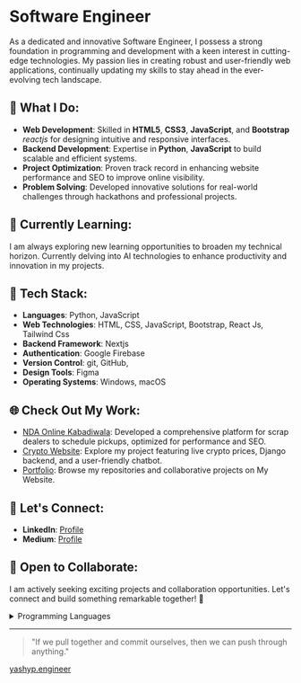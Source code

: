   #                                                                                 Software Engineer

As a dedicated and innovative Software Engineer, I possess a strong foundation in programming and development with a keen interest in cutting-edge technologies. My passion lies in creating robust and user-friendly web applications, continually updating my skills to stay ahead in the ever-evolving tech landscape.

## 🚀 What I Do:

- **Web Development**: Skilled in **HTML5**, **CSS3**, **JavaScript**, and **Bootstrap** *reactjs* for designing intuitive and responsive interfaces.
- **Backend Development**: Expertise in **Python**, **JavaScript** to build scalable and efficient systems.
- **Project Optimization**: Proven track record in enhancing website performance and SEO to improve online visibility.
- **Problem Solving**: Developed innovative solutions for real-world challenges through hackathons and professional projects.

## 🌱 Currently Learning:

I am always exploring new learning opportunities to broaden my technical horizon. Currently delving into AI technologies to enhance productivity and innovation in my projects.

## 🔧 Tech Stack:

- **Languages**: Python, JavaScript
- **Web Technologies**: HTML, CSS, JavaScript, Bootstrap, React Js, Tailwind Css
- **Backend Framework**: Nextjs
- **Authentication**: Google Firebase
- **Version Control**: git, GitHub,
- **Design Tools**: Figma
- **Operating Systems**: Windows, macOS

## 🌐 Check Out My Work:

- [NDA Online Kabadiwala](https://ndaonlinekabadiwala.com/): Developed a comprehensive platform for scrap dealers to schedule pickups, optimized for performance and SEO.
- [Crypto Website](https://github.com/yashyp12/Cryptox): Explore my project featuring live crypto prices, Django backend, and a user-friendly chatbot.
- [Portfolio](https://yashyp.engineer): Browse my repositories and collaborative projects on My Website.

## 👥 Let's Connect:

- **LinkedIn**: [Profile](https://www.linkedin.com/in/yashyp12/)
- **Medium**: [Profile]( https://medium.com/@yashyp12)

## 🤝 Open to Collaborate:

I am actively seeking exciting projects and collaboration opportunities. Let's connect and build something remarkable together! 🚀

<details>
<summary>Programming Languages</summary>

| Rank | Languages   |
|-----:|-------------|
|     1| Python      |
|     2| JavaScript  |
|     3| SQL Database|
|    
|   

</details>

---
> "If we pull together and commit ourselves, then we can push through anything."
> 
> 

[yashyp.engineer](https://yashyp.engineer)
